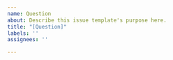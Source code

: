 ```yaml
---
name: Question
about: Describe this issue template's purpose here.
title: "[Question]"
labels: ''
assignees: ''

---
```



